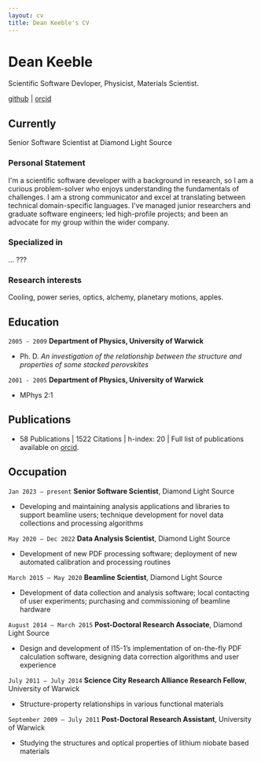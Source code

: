 ```yaml
---
layout: cv
title: Dean Keeble's CV
---
```

# Dean Keeble
Scientific Software Devloper, Physicist, Materials Scientist. 

<div id="webaddress">
<a href="https://github.com/keeble">github</a> |
<a href="https://orcid.org/0000-0003-4225-3770">orcid</a>
</div>

## Currently

Senior Software Scientist at Diamond Light Source

### Personal Statement

I'm a scientific software developer with a background in research, so I am a curious problem-solver who enjoys understanding the fundamentals of challenges. I am a strong communicator and excel at translating between technical domain-specific languages. I've managed junior researchers and graduate software engineers; led high-profile projects; and been an advocate for my group within the wider company. 

### Specialized in

... ???

### Research interests

Cooling, power series, optics, alchemy, planetary motions, apples.

## Education

`2005 - 2009`
__Department of Physics, University of Warwick__
- Ph. D. _An investigation of the relationship between the structure and properties of some stacked perovskites_

`2001 - 2005`
__Department of Physics, University of Warwick__
- MPhys 2:1


## Publications

- 58 Publications  |  1522 Citations  |  h-index: 20  |  Full list of publications available on [orcid](https://orcid.org/0000-0003-4225-3770).

 
## Occupation

`Jan 2023 – present`
__Senior Software Scientist__, Diamond Light Source	
- Developing and maintaining analysis applications and libraries to support beamline users; technique development for novel data collections and processing algorithms


`May 2020 – Dec 2022`
__Data Analysis Scientist__, Diamond Light Source	
- Development of new PDF processing software; deployment of new automated calibration and processing routines


`March 2015 – May 2020`
__Beamline Scientist__, Diamond Light Source	
- Development of data collection and analysis software; local contacting of user experiments; purchasing and commissioning of beamline hardware


`August 2014 – March 2015`
__Post-Doctoral Research Associate__, Diamond Light Source
- Design and development of I15-1’s implementation of on-the-fly PDF calculation software, designing data correction algorithms and user experience


`July 2011 – July 2014`
__Science City Research Alliance Research Fellow__, University of Warwick	
- Structure-property relationships in various functional materials


`September 2009 – July 2011`
__Post-Doctoral Research Assistant__, University of Warwick	
- Studying the structures and optical properties of lithium niobate based materials


<!-- ### Footer

Last updated: December 2023 -->
